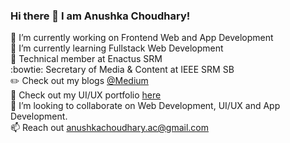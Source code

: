 ### Hi there 👋 I am Anushka Choudhary!

<!--
**ac5865/ac5865** is a ✨ _special_ ✨ repository because its `README.md` (this file) appears on your GitHub profile.

Here are some ideas to get you started: -->

🔭 I’m currently working on Frontend Web and App Development <br>
🌱 I’m currently learning Fullstack Web Development<br>
:floppy_disk: Technical member at Enactus SRM<br>
:bowtie: Secretary of Media & Content at IEEE SRM SB<br>
:pencil2: Check out my blogs <a href="">@Medium</a><br>
:art: Check out my UI/UX portfolio <a href="">here</a><br>
🤔 I’m looking to collaborate on Web Development, UI/UX and App Development.<br>
📫 Reach out <a href="mailto:anushkachoudhary.ac@gmail.com">anushkachoudhary.ac@gmail.com</a><br>


